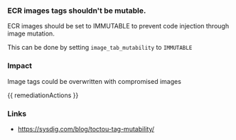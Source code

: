 
### ECR images tags shouldn't be mutable.

ECR images should be set to IMMUTABLE to prevent code injection through image mutation.

This can be done by setting <code>image_tab_mutability</code> to <code>IMMUTABLE</code>

### Impact
Image tags could be overwritten with compromised images

<!-- DO NOT CHANGE -->
{{ remediationActions }}

### Links
- https://sysdig.com/blog/toctou-tag-mutability/
        